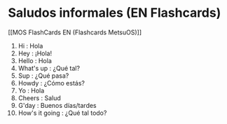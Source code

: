 # Saludos informales (EN Flashcards)

[[MOS FlashCards EN (Flashcards MetsuOS)]]

1. Hi : Hola
2. Hey : ¡Hola!
3. Hello : Hola
4. What's up : ¿Qué tal?
5. Sup : ¿Qué pasa?
6. Howdy : ¿Cómo estás?
7. Yo : Hola
8. Cheers : Salud
9. G'day : Buenos días/tardes
10. How's it going : ¿Qué tal todo?
